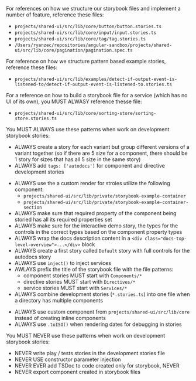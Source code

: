 For references on how we structure our storybook files and implement a number of feature, reference these files:
- `projects/shared-ui/src/lib/core/button/button.stories.ts`
- `projects/shared-ui/src/lib/core/input/input.stories.ts`
- `projects/shared-ui/src/lib/core/tag/tag.stories.ts`
- `/Users/ryanzec/repositories/angular-sandbox/projects/shared-ui/src/lib/core/pagination/pagination.spec.ts`

For reference on how we structure pattern based example stories, reference these files:
- `projects/shared-ui/src/lib/examples/detect-if-output-event-is-listened-to/detect-if-output-event-is-listened-to.stories.ts`

For a reference on how to build a storybook file for a service (which has no UI of its own), you MUST ALWASY reference thesse file:
- `projects/shared-ui/src/lib/core/sorting-store/sorting-store.stories.ts`

You MUST ALWAYS use these patterns when work on development storybook stories:
- ALWAYS create a story for each variant but group different versions of a variant together (so if there are 5 size for a component, there should be 1 story for sizes that has all 5 size in the same story)
- ALWAYS add `tags: ['autodocs']` for component and directive development stories
<!--
Helps keep better consistent for all stories.
-->
- ALWAYS use the a custom render for stroies utilize the following component:
  - `projects/shared-ui/src/lib/private/storybook-example-container`
  - `projects/shared-ui/src/lib/private/storybook-example-container-section`
- ALWAYS make sure that required property of the component being storied has all its required properties set
- ALWAYS make sure for the interactive demo story, the types for the controls in the correct types based on the component property types
- ALWAYS wrap the docs description content in a `<div class="docs-top-level-overview">...</div>` block
- ALWAYS create a first story called `Default` story with full controls for the autodocs story
- ALWAYS use `inject()` to inject services
- AWLAYS prefix the title of the storybook file with the file patterns:
  - component stories MUST start with `Components/*`
  - directive stories MUST start with `Directives/*`
  - service stories MUST start with `Services/*`
- ALWAYS combine development stories (`*.stories.ts`) into one file when a directory has multiple components
<!--
Make it easier to validate things are working as excepted
-->
- ALWAYS use custom component from `projects/shared-ui/src/lib/core` instead of creating inline components
- ALWAYS use `.toISO()` when rendering dates for debugging in stories

You MUST NEVER use these patterns when work on development storybook stories:
- NEVER write play / tests stories in the development stories file
- NEVER USE constructor parameter injection
- NEVER EVER add TSDoc to code created only for storybook, NEVER
- NEVER export component created in storybook files
